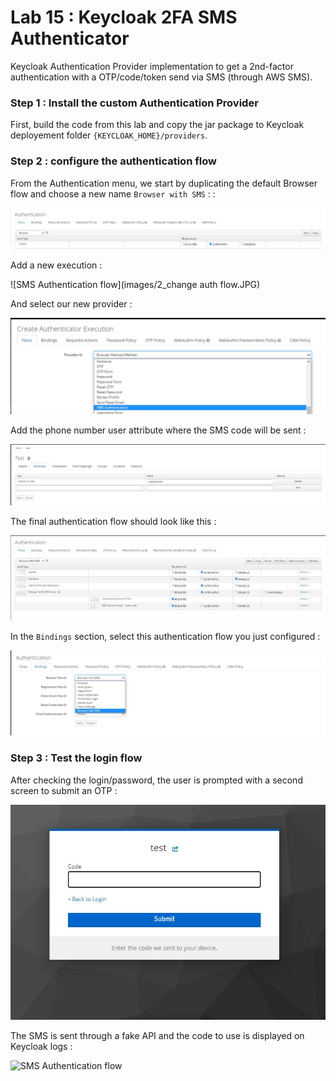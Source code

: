 Lab 15 : Keycloak 2FA SMS Authenticator
=============================================================

Keycloak Authentication Provider implementation to get a 2nd-factor authentication with a OTP/code/token send via SMS (through AWS SMS).

### Step 1 : Install the custom Authentication Provider

First, build the code from this lab and copy the jar package to Keycloak deployement folder `{KEYCLOAK_HOME}/providers`. 

### Step 2 : configure the authentication flow

From the Authentication menu, we start by duplicating the default Browser flow and choose a new name `Browser with SMS` : :

![SMS Authentication flow](images/1_create_copy.JPG)

Add a new execution :

![SMS Authentication flow](images/2_change auth flow.JPG)

And select our new provider :

![SMS Authentication flow](images/3_select_sms_auth.JPG)

Add the phone number user attribute where the SMS code will be sent :

![SMS Authentication flow](images/4_add_phone_number.JPG)

The final authentication flow should look like this :

![SMS Authentication flow](images/5_final_config.JPG)

In the `Bindings` section, select this authentication flow you just configured :

![SMS Authentication flow](images/5_final_config_2.JPG)
 
### Step 3 : Test the login flow

After checking the login/password, the user is prompted with a second screen to submit an OTP :

![SMS Authentication flow](images/6_ask_otp.JPG)

The SMS is sent through a fake API and the code to use is displayed on Keycloak logs :
 
![SMS Authentication flow](images/6_opt_value_simulated.JPG)

